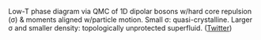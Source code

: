 
Low-T phase diagram via QMC of 1D dipolar bosons w/hard core repulsion (σ) & moments aligned w/particle motion. Small σ: quasi-crystalline. Larger σ and smaller density: topologically unprotected superfluid. ([Twitter](https://twitter.com/JoshuahHeath/status/1195013181145370625))
